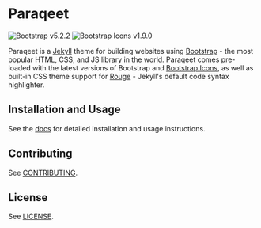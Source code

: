 # Paraqeet

![Bootstrap v5.2.2](https://img.shields.io/badge/Bootstrap-v5.2.2-712cf9)
![Bootstrap Icons v1.9.0](https://img.shields.io/badge/Bootstrap%20Icons-v1.9.0-712cf9)

Paraqeet is a [Jekyll](https://jekyllrb.com/) theme for building websites using [Bootstrap](https://getbootstrap.com/) - the most popular HTML, CSS, and JS library in the world. Paraqeet comes pre-loaded with the latest versions of Bootstrap and [Bootstrap Icons](https://icons.getbootstrap.com/), as well as built-in CSS theme support for [Rouge](http://rouge.jneen.net/) - Jekyll's default code syntax highlighter.

## Installation and Usage

See the [docs](https://signified.github.io/paraqeet/) for detailed installation and usage instructions.

## Contributing

See [CONTRIBUTING](https://github.com/signified/.github/blob/main/CONTRIBUTING.md).

## License

See [LICENSE](https://github.com/signified/paraqeet/blob/main/LICENSE).
